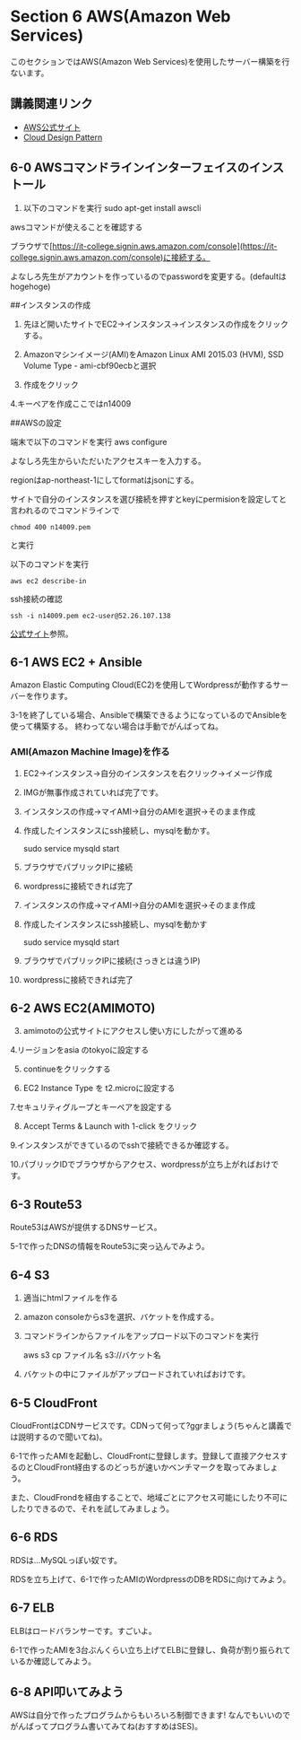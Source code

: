 # Section 6 AWS(Amazon Web Services)

このセクションではAWS(Amazon Web Services)を使用したサーバー構築を行ないます。

## 講義関連リンク

* [AWS公式サイト](http://aws.amazon.com/jp/)
* [Cloud Design Pattern](http://aws.clouddesignpattern.org/index.php/%E3%83%A1%E3%82%A4%E3%83%B3%E3%83%9A%E3%83%BC%E3%82%B8)

## 6-0 AWSコマンドラインインターフェイスのインストール

1. 以下のコマンドを実行
    sudo apt-get install awscli

awsコマンドが使えることを確認する

ブラウザで[https://it-college.signin.aws.amazon.com/console](https://it-college.signin.aws.amazon.com/console)に接続する。

よなしろ先生がアカウントを作っているのでpasswordを変更する。(defaultはhogehoge)

##インスタンスの作成
1. 先ほど開いたサイトでEC2→インスタンス→インスタンスの作成をクリックする。

2. Amazonマシンイメージ(AMI)をAmazon Linux AMI 2015.03 (HVM), SSD Volume Type - ami-cbf90ecbと選択

3. 作成をクリック

4.キーペアを作成ここではn14009

##AWSの設定

端末で以下のコマンドを実行
    aws configure

よなしろ先生からいただいたアクセスキーを入力する。

regionはap-northeast-1にしてformatはjsonにする。

サイトで自分のインスタンスを選び接続を押すとkeyにpermisionを設定してと言われるのでコマンドラインで
    
    chmod 400 n14009.pem
と実行

以下のコマンドを実行

    aws ec2 describe-in

ssh接続の確認

    ssh -i n14009.pem ec2-user@52.26.107.138

[公式サイト](http://aws.amazon.com/jp/cli/)参照。

## 6-1	AWS EC2 + Ansible

Amazon Elastic Computing Cloud(EC2)を使用してWordpressが動作するサーバーを作ります。

3-1を終了している場合、Ansibleで構築できるようになっているのでAnsibleを使って構築する。
終わってない場合は手動でがんばってね。

### AMI(Amazon Machine Image)を作る
1. EC2→インスタンス→自分のインスタンスを右クリック→イメージ作成

2. IMGが無事作成されていれば完了です。

3. インスタンスの作成→マイAMI→自分のAMIを選択→そのまま作成

4. 作成したインスタンスにssh接続し、mysqlを動かす。

    sudo service mysqld start

1. ブラウザでパブリックIPに接続

2. wordpressに接続できれば完了

3. インスタンスの作成→マイAMI→自分のAMIを選択→そのまま作成

4. 作成したインスタンスにssh接続し、mysqlを動かす

    sudo service mysqld start

1. ブラウザでパブリックIPに接続(さっきとは違うIP)

2. wordpressに接続できれば完了
## 6-2 AWS EC2(AMIMOTO)

3. amimotoの公式サイトにアクセスし使い方にしたがって進める

4.リージョンをasia のtokyoに設定する

5. continueをクリックする

6. EC2 Instance Type を t2.microに設定する

7.セキュリティグループとキーペアを設定する

8. Accept Terms & Launch with 1-click をクリック

9.インスタンスができているのでsshで接続できるか確認する。

10.パブリックIDでブラウザからアクセス、wordpressが立ち上がればおけです。
## 6-3 Route53

Route53はAWSが提供するDNSサービス。

5-1で作ったDNSの情報をRoute53に突っ込んでみよう。

## 6-4 S3
1. 適当にhtmlファイルを作る

2. amazon consoleからs3を選択、バケットを作成する。

3. コマンドラインからファイルをアップロード以下のコマンドを実行

    aws s3 cp ファイル名 s3://バケット名

4. バケットの中にファイルがアップロードされていればおけです。


## 6-5 CloudFront

CloudFrontはCDNサービスです。CDNって何って?ggrましょう(ちゃんと講義では説明するので聞いてね)。

6-1で作ったAMIを起動し、CloudFrontに登録します。登録して直接アクセスするのとCloudFront経由するのどっちが速いかベンチマークを取ってみましょう。

また、CloudFrondを経由することで、地域ごとにアクセス可能にしたり不可にしたりできるので、それを試してみましょう。

## 6-6 RDS

RDSは…MySQLっぽい奴です。

RDSを立ち上げて、6-1で作ったAMIのWordpressのDBをRDSに向けてみよう。

## 6-7 ELB

ELBはロードバランサーです。すごいよ。

6-1で作ったAMIを3台ぶんくらい立ち上げてELBに登録し、負荷が割り振られているか確認してみよう。

## 6-8 API叩いてみよう

AWSは自分で作ったプログラムからもいろいろ制御できます!
なんでもいいのでがんばってプログラム書いてみてね(おすすめはSES)。
